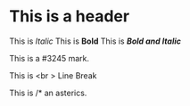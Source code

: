 # This is a header

This is *Italic* 
This is **Bold** 
This is __*Bold and Italic*__

This is a #3245 mark.

This is <br \> Line Break

This is /* an asterics.
